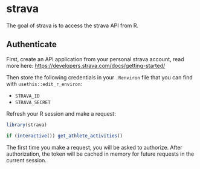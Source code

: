 
<!-- README.md is generated from README.Rmd. Please edit that file -->

# strava

<!-- badges: start -->
<!-- badges: end -->

The goal of strava is to access the strava API from R.

## Authenticate

First, create an API application from your personal strava account, read
more here: <https://developers.strava.com/docs/getting-started/>

Then store the following credentials in your `.Renviron` file that you
can find with `usethis::edit_r_environ`:

-   `STRAVA_ID`
-   `STRAVA_SECRET`

Refresh your R session and make a request:

``` r
library(strava)

if (interactive()) get_athlete_activities()
```

The first time you make a request, you will be asked to authorize. After
authorization, the token will be cached in memory for future requests in
the current session.
